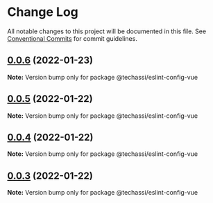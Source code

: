 # Change Log

All notable changes to this project will be documented in this file.
See [Conventional Commits](https://conventionalcommits.org) for commit guidelines.

## [0.0.6](https://github.com/Techassi/eslint-config/compare/v0.0.5...v0.0.6) (2022-01-23)

**Note:** Version bump only for package @techassi/eslint-config-vue





## [0.0.5](https://github.com/Techassi/eslint-config/compare/v0.0.4...v0.0.5) (2022-01-22)

**Note:** Version bump only for package @techassi/eslint-config-vue





## [0.0.4](https://github.com/Techassi/eslint-config/compare/v0.0.3...v0.0.4) (2022-01-22)

**Note:** Version bump only for package @techassi/eslint-config-vue





## [0.0.3](https://github.com/Techassi/eslint-config/compare/v0.0.2...v0.0.3) (2022-01-22)

**Note:** Version bump only for package @techassi/eslint-config-vue
